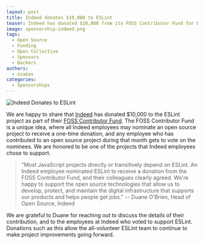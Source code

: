 ```yaml
---
layout: post
title: Indeed donates $10,000 to ESLint
teaser: Indeed has donated $10,000 from its FOSS Contributor Fund for ESLint's maintenance and development.
image: sponsorship-indeed.png
tags:
  - Open Source
  - Funding
  - Open Collective
  - Sponsors
  - Backers
authors:
  - nzakas
categories:
  - Sponsorships
---
```


<!-- <p class="text-center">
    <a href="https://indeed.com/" title="Indeed" rel="noopener nofollow" target="_blank"><img class="lazyload" width="200" data-src="/assets/img/logos/indeed.svg" alt="Indeed" src="/assets/img/logos/indeed.svg"></a>
    <a href="https://eslint.org/" title="ESLint" target="_blank"><img class="lazyload" width="200" data-src="/assets/img/logo.svg" alt="ESLint" src="/assets/img/logo.svg"></a>
</p> -->

![Indeed Donates to ESLint](/assets/images/blog-covers/sponsorship-indeed.png)

We are happy to share that [Indeed](https://indeed.com) has donated $10,000 to the ESLint project as part of their [FOSS Contributor Fund](https://engineering.indeedblog.com/blog/2019/07/foss-fund-six-months-in/). The FOSS Contributor Fund is a unique idea, where all Indeed employees may nominate an open source project to receive a one-time donation, and any employee who has contributed to an open source project during that month gets to vote on the nominees. We are honored to be one of the projects that Indeed employees chose to support.

> "Most JavaScript projects directly or transitively depend on ESLint. An Indeed employee nominated ESLint to receive a donation from the FOSS Contributor Fund, and their colleagues clearly agreed. We're happy to support the open source technologies that allow us to develop, protect, and maintain the digital infrastructure that supports our products and helps people get jobs." -- Duane O'Brien, Head of Open Source, Indeed

We are grateful to Duane for reaching out to discuss the details of their contribution, and to the employees at Indeed who voted to support ESLint. Donations such as this allow the all-volunteer ESLint team to continue to make project improvements going forward.
